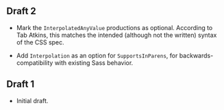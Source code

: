 ## Draft 2

* Mark the `InterpolatedAnyValue` productions as optional. According to Tab
  Atkins, this matches the intended (although not the written) syntax of the
  CSS spec.

* Add `Interpolation` as an option for `SupportsInParens`, for
  backwards-compatibility with existing Sass behavior.

## Draft 1

* Initial draft.
